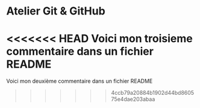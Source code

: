 # Atelier Git & GitHub
<<<<<<< HEAD
Voici mon troisieme commentaire dans un fichier README
=======
Voici mon deuxième commentaire dans un fichier README
>>>>>>> 4ccb79a20884b1902d44bd860575e4dae203abaa
